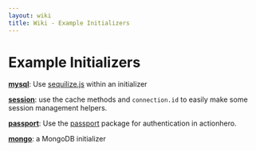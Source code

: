 ```yaml
---
layout: wiki
title: Wiki - Example Initializers
---
```


# Example Initializers

**[mysql](/wiki/examples/initialzers/mysql.html)**: Use [sequilize.js](http://sequelizejs.com/) within an initializer

**[session](/wiki/examples/initialzers/session.html)**: use the cache methods and `connection.id` to easily make some session management helpers.

**[passport](https://gist.github.com/juancgarcia/e4caf5dc7474769f5137)**: Use the [passport](http://passportjs.org/) package for authentication in actionhero.

**[mongo](/wiki/examples/initialzers/mongo.html)**: a MongoDB initializer 